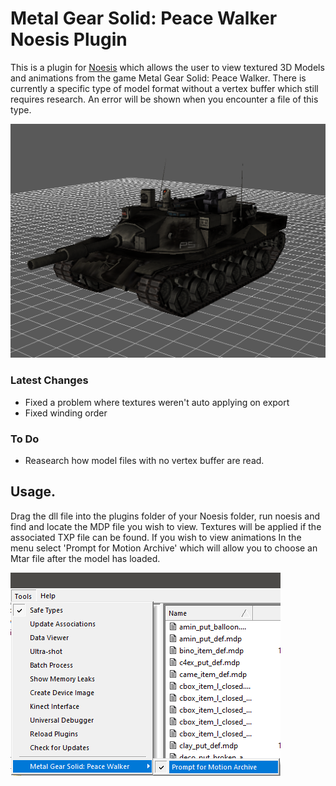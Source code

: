 # Metal Gear Solid: Peace Walker Noesis Plugin


This is a plugin for [Noesis](https://richwhitehouse.com/index.php?content=inc_projects.php&showproject=91) which allows the user to view textured 3D Models and animations from the game Metal Gear Solid: Peace Walker. There is currently a specific type of model format without a vertex buffer which still requires research. An error will be shown when you encounter a file of this type.


![picture](https://github.com/Jayveer/MGS-MDP-Noesis/blob/master/model.png?raw=true)

### Latest Changes
 - Fixed a problem where textures weren't auto applying on export
 - Fixed winding order

### To Do
 - Reasearch how model files with no vertex buffer are read.

##  Usage.

Drag the dll file into the plugins folder of your Noesis folder, run noesis and find and locate the MDP file you wish to view. Textures will be applied if the associated TXP file can be found. If you wish to view animations In the menu select 'Prompt for Motion Archive' which will allow you to choose an Mtar file after the model has loaded.

![picture](https://github.com/Jayveer/MGS-MDP-Noesis/blob/master/open_anims.png?raw=true)
